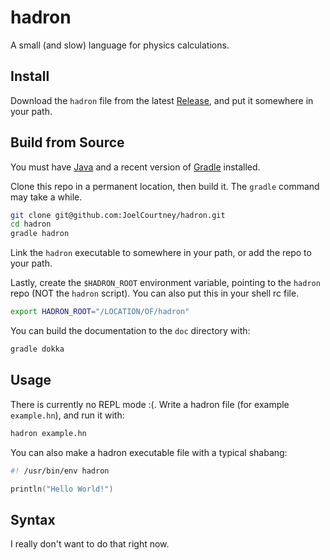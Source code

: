 # hadron

A small (and slow) language for physics calculations.

## Install

Download the `hadron` file from the latest [Release](https://github.com/JoelCourtney/hadron/releases), and put it somewhere in your path.

## Build from Source

You must have [Java](https://www.java.com/en/) and a recent version of [Gradle](https://gradle.org/) installed.

Clone this repo in a permanent location, then build it. The `gradle` command may take a while.

```bash
git clone git@github.com:JoelCourtney/hadron.git
cd hadron
gradle hadron
```

Link the `hadron` executable to somewhere in your path, or add the repo to your path.

Lastly, create the `$HADRON_ROOT` environment variable, pointing to the `hadron` repo (NOT the `hadron` script). You can also put this in your shell rc file.

```bash
export HADRON_ROOT="/LOCATION/OF/hadron"
```

You can build the documentation to the `doc` directory with:

```bash
gradle dokka
```

## Usage

There is currently no REPL mode :(. Write a hadron file (for example `example.hn`), and run it with:

```bash
hadron example.hn
```

You can also make a hadron executable file with a typical shabang:

```kotlin
#! /usr/bin/env hadron

println("Hello World!")
```

## Syntax

I really don't want to do that right now.

